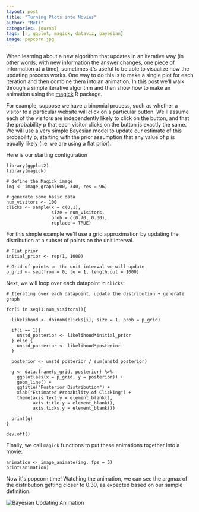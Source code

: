 ```yaml
---
layout: post
title: "Turning Plots into Movies"
author: "Meti"
categories: journal
tags: [r, ggplot, magick, dataviz, bayesian]
image: popcorn.jpg
---
```


When learning about a new algorithm that updates in an iterative way (in other words, with new information the answer changes, one piece of information at a time), sometimes it's useful to be able to visualize how the updating process works. One way to do this is to make a single plot for each iteration and then combine them into an animation. In this post we'll walk through a simple iterative algorithm and then show how to make an animation using the [magick](https://cran.r-project.org/web/packages/magick/vignettes/intro.html) R package.

For example, suppose we have a binomial process, such as whether a visitor to a particular website will click on a particular button. We'll assume each of the visitors are independently likely to click on the button, and that the probability p that each visitor clicks on the button is exactly the same. We will use a very simple Bayesian model to update our estimate of this probability p, starting with the prior assumption that any value of p is equally likely (i.e. we are using a flat prior).

Here is our starting configuration

```
library(ggplot2)
library(magick)

# define the Magick image
img <- image_graph(600, 340, res = 96)

# generate some basic data
num_visitors <- 100
clicks <- sample(x = c(0,1), 
                 size = num_visitors, 
                 prob = c(0.70, 0.30), 
                 replace = TRUE)
```

For this simple example we'll use a grid approximation by updating the distribution at a subset of points on the unit interval.

```
# Flat prior
initial_prior <- rep(1, 1000)

# Grid of points on the unit interval we will update
p_grid <- seq(from = 0, to = 1, length.out = 1000)
```

Next, we will loop over each datapoint in `clicks`:

```
# Iterating over each datapoint, update the distribution + generate graph

for(i in seq(1:num_visitors)){

  likelihood <- dbinom(clicks[i], size = 1, prob = p_grid)

  if(i == 1){
    unstd_posterior <- likelihood*initial_prior
  } else {
    unstd_posterior <- likelihood*posterior
  }

  posterior <- unstd_posterior / sum(unstd_posterior)

  g <- data.frame(p_grid, posterior) %>%
    ggplot(aes(x = p_grid, y = posterior)) +
    geom_line() +
    ggtitle("Posterior Distribution") +
    xlab("Estimated Probability of Clicking") +
    theme(axis.text.y = element_blank(),
          axis.title.y = element_blank(),
          axis.ticks.y = element_blank())

  print(g)
}

dev.off()
```

Finally, we call `magick` functions to put these animations together into a movie:

```
animation <- image_animate(img, fps = 5)
print(animation)
```

Now it's popcorn time! Watching the animation, we can see the argmax of the distribution getting closer to 0.30, as expected based on our sample definition.

![Bayesian Updating Animation](https://meticulousdatascience.com/assets/img/bayesian_updating.gif)

